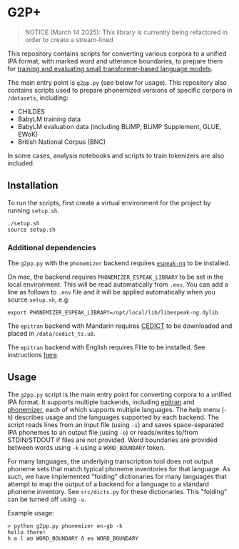 # G2P+

> NOTICE (March 14 2025): This library is currently being refactored in order to create a stream-lined 

This repository contains scripts for converting various corpora to a unified IPA format, with marked word and utterance boundaries, to prepare them for [training and evaluating small transformer-based language models](https://github.com/codebyzeb/PhonemeTransformers).

The main entry point is `g2pp.py` (see below for usage). This repository also contains scripts used to prepare phonemized versions of specific corpora in `/datasets`, including:

* CHILDES
* BabyLM training data
* BabyLM evaluation data (including BLiMP, BLiMP Supplement, GLUE, EWoK)
* British National Corpus (BNC)

In some cases, analysis notebooks and scripts to train tokenizers are also included.

## Installation

To run the scripts, first create a virtual environment for the project by running `setup.sh`.

```
./setup.sh
source setup.sh
```

### Additional dependencies

The `g2pp.py` with the `phonemizer` backend requires [`espeak-ng`](https://github.com/espeak-ng/espeak-ng) to be installed.

On mac, the backend requires `PHONEMIZER_ESPEAK_LIBRARY` to be set in the local environment. This will be read automatically from `.env`. You can add a line as follows to `.env` file and it will be applied automatically when you source `setup.sh`, e.g:

```
export PHONEMIZER_ESPEAK_LIBRARY=/opt/local/lib/libespeak-ng.dylib
```

The `epitran` backend with Mandarin requires [CEDICT](https://www.mdbg.net/chinese/dictionary?page=cedict) to be downloaded and placed in `/data/cedict_ts.u8`. 

The `epitran` backend with English requires Flite to be installed. See instructions [here](https://github.com/dmort27/epitran#installation-of-flite-for-english-g2p). 

## Usage

The `g2pp.py` script is the main entry point for converting corpora to a unified IPA format. It supports multiple backends, including [epitran](https://github.com/dmort27/epitran) and [phonemizer](https://github.com/bootphon/phonemizer), each of which supports multiple languages. The help menu (`-h`) describes usage and the languages supported by each backend. The script reads lines from an input file (using `-i`) and saves space-separated IPA phonemes to an output file (using `-o`) or reads/writes to/from STDIN/STDOUT if files are not provided. Word boundaries are provided between words using `-k` using a `WORD_BOUNDARY` token.

For many languages, the underlying transcription tool does not output phoneme sets that match typical phoneme inventories for that language. As such, we have implemented "folding" dictionaries for many languages that attempt to map the output of a backend for a language to a standard phoneme inventory. See `src/dicts.py` for these dictionaries. This "folding" can be turned off using `-u`. 

Example usage:

```
> python g2pp.py phonemizer en-gb -k
hello there!
h ə l əʊ WORD_BOUNDARY ð eə WORD_BOUNDARY
```

